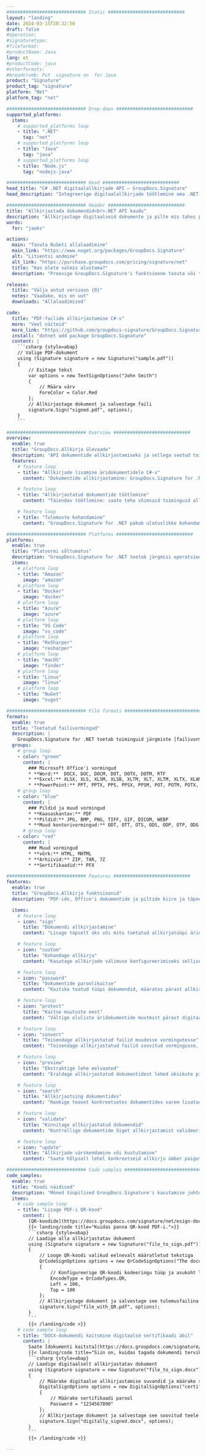 ```yaml
---
############################# Static ############################
layout: "landing"
date: 2024-03-15T20:32:50
draft: false
#operation: 
#signaturetype: 
#fileformat: 
#productName: Java
lang: et
#productCode: java
#otherformats: 
#breadcrumb: Put  signature on  for Java
product: "Signature"
product_tag: "signature"
platform: "Net"
platform_tag: "net"

############################# Drop-down ############################
supported_platforms:
  items:
    # supported_platforms loop
    - title: ".NET"
      tag: "net"
    # supported_platforms loop
    - title: "Java"
      tag: "java"
    # supported_platforms loop
    - title: "Node.js"
      tag: "nodejs-java"

############################# Head ############################
head_title: "C# .NET digitaalallkirjade API – GroupDocs.Signature"
head_description: "Integreerige digitaalallkirjade töötlemine oma .NET-i rakendustesse, kasutades GroupDocs.Signature'i. Kaitske oma failid kiiresti ja tõhusalt allkirjadega."

############################# Header ############################
title: "Allkirjastada dokumendid<br>.NET API kaudu"
description: "Allkirjastage digitaalseid dokumente ja pilte mis tahes platvormil, kasutades meie paindlikke API-sid ja rakendusepõhiseid lahendusi programmeerijatele ja lõppkasutajatele."
words:
  for: "jaoks"

actions:
  main: "Tasuta NuGeti allalaadimine"
  main_link: "https://www.nuget.org/packages/GroupDocs.Signature"
  alt: "Litsentsi andmine"
  alt_link: "https://purchase.groupdocs.com/pricing/signature/net"
  title: "Kas olete valmis alustama?"
  description: "Proovige GroupDocs.Signature'i funktsioone tasuta või taotlege litsentsi"

release:
  title: "Välja antud versioon {0}"
  notes: "Vaadake, mis on uut"
  downloads: "Allalaadimised"

code:
  title: "PDF-failide allkirjastamine C#-s"
  more: "Veel näiteid"
  more_link: "https://github.com/groupdocs-signature/GroupDocs.Signature-for-.NET"
  install: "dotnet add package GroupDocs.Signature"
  content: |
    ```csharp {style=abap}   
    // Valige PDF-dokument
    using (Signature signature = new Signature("sample.pdf"))
    {
        // Esitage tekst
        var options = new TextSignOptions("John Smith")
        {
            // Määra värv
            ForeColor = Color.Red
        };
        // Allkirjastage dokument ja salvestage faili
        signature.Sign("signed.pdf", options);
    }
    ```

############################# Overview ############################
overview:
  enable: true
  title: "GroupDocs.Allkirja ülevaade"
  description: "API dokumentide allkirjastamiseks ja sellega seotud toimingute tegemiseks .NET-i rakendustes"
  features:
    # feature loop
    - title: "Allkirjade lisamine äridokumentidele C#-s"
      content: "Dokumentide allkirjastamine: GroupDocs.Signature for .NET abil saate PDF- ja Office'i dokumentidele lisada erinevat tüüpi allkirju, näiteks teksti, pilte, vöötkoode ja digitaalseid sertifikaate. See API võimaldab teil oma dokumente allkirjastada peaaegu iga andmetüübiga, sealhulgas peidetud metaandmetega."

    # feature loop
    - title: "Allkirjastatud dokumentide töötlemine"
      content: "Täiendav töötlemine: saate teha võimsaid toiminguid allkirjastatud dokumentidega, kasutades GroupDocs.Signature'i. See hõlmab olemasolevate allkirjade otsimist äridokumentides ja nende kontrollimist konkreetsete kriteeriumide alusel. Lisaks saate selle .NET API kaudu hankida dokumenditeavet ja vaadata lehti."

    # feature loop
    - title: "Tulemuste kohandamine"
      content: "GroupDocs.Signature for .NET pakub ulatuslikke kohandamisvõimalusi. Saate täpselt paigutada allkirjad kõikjal dokumendilehel ja kohandada nende välimust, kasutades erinevaid seadeid. Lisaks toetab see API töödeldud dokumentide salvestamist paljudes toetatud vormingutes."

############################# Platforms ############################
platforms:
  enable: true
  title: "Platvormi sõltumatus"
  description: "GroupDocs.Signature for .NET toetab järgmisi operatsioonisüsteeme, raamistikke ja paketihaldureid"
  items:
    # platform loop
    - title: "Amazon"
      image: "amazon"
    # platform loop
    - title: "Docker"
      image: "docker"
    # platform loop
    - title: "Azure"
      image: "azure"
    # platform loop
    - title: "VS Code"
      image: "vs_code"
    # platform loop
    - title: "ReSharper"
      image: "resharper"
    # platform loop
    - title: "macOS"
      image: "finder"
    # platform loop
    - title: "Linux"
      image: "linux"
    # platform loop
    - title: "NuGet"
      image: "nuget"

############################# File formats ############################
formats:
  enable: true
  title: "Toetatud failivormingud"
  description: |
    GroupDocs.Signature for .NET toetab toiminguid järgmiste [failivormingutega](https://docs.groupdocs.com/signature/net/supported-document-formats/).
  groups:
    # group loop
    - color: "green"
      content: |
        ### Microsoft Office'i vormingud
        * **Word:**  DOCX, DOC, DOCM, DOT, DOTX, DOTM, RTF
        * **Excel:** XLSX, XLS, XLSM, XLSB, XLTM, XLT, XLTM, XLTX, XLAM, SXC, SpreadsheetML
        * **PowerPoint:** PPT, PPTX, PPS, PPSX, PPSM, POT, POTM, POTX, PPTM
    # group loop
    - color: "blue"
      content: |
        ### Pildid ja muud vormingud
        * **Kaasaskantav:** PDF
        * **Pildid:** JPG, BMP, PNG, TIFF, GIF, DICOM, WEBP
        * **Muud kontorivormingud:** ODT, OTT, OTS, ODS, ODP, OTP, ODG
      # group loop
    - color: "red"
      content: |
        ### Muud vormingud
        * **võrk:** HTML, MHTML
        * **Arhiivid:** ZIP, TAR, 7Z
        * **Sertifikaadid:** PFX

############################# Features ############################
features:
  enable: true
  title: "GroupDocs.Allkirja funktsioonid"
  description: "PDF-ide, Office'i dokumentide ja piltide kiire ja täpne allkirjastamine"

  items:
    # feature loop
    - icon: "sign"
      title: "Dokumendi allkirjastamine"
      content: "Lisage täpselt üks või mitu toetatud allkirjatüüpi äridokumentide mis tahes määratud kohta."

    # feature loop
    - icon: "custom"
      title: "Kohandage allkirju"
      content: "Kasutage allkirjade välimuse konfigureerimiseks selliseid funktsioone nagu värv, font, ääris, pööramine jne."

    # feature loop
    - icon: "password"
      title: "Dokumentide paroolikaitse"
      content: "Kaitske teatud tüüpi dokumendid, määrates pärast allkirjastamist parooli."

    # feature loop
    - icon: "protect"
      title: "Kaitse muutuste eest"
      content: "Vältige oluliste äridokumentide muutmist pärast digitaalse sertifikaadiga allkirja lisamist."

    # feature loop
    - icon: "convert"
      title: "Teisendage allkirjastatud failid muudesse vormingutesse"
      content: "Teisendage allkirjastatud failid soovitud vormingusse, näiteks salvestage Wordi dokument PDF-vormingus."

    # feature loop
    - icon: "preview"
      title: "Ekstraktige lehe eelvaated"
      content: "Eraldage allkirjastatud dokumentidest lehed üksikute piltidena edaspidiseks töötlemiseks."

    # feature loop
    - icon: "search"
      title: "Allkirjaotsing dokumentides"
      content: "Hankige teavet konkreetsetes dokumentides varem lisatud allkirjade kohta."

    # feature loop
    - icon: "validate"
      title: "Kinnitage allkirjastatud dokumendid"
      content: "Kontrollige dokumentide õiget allkirjastamist valideerimisfunktsioonide abil."

    # feature loop
    - icon: "update"
      title: "Allkirjade värskendamine või kustutamine"
      content: "Saate hõlpsalt lehel konkreetseid allkirju ümber paigutada, nende teksti muuta või kustutada ilma probleemideta."

############################# Code samples ############################
code_samples:
  enable: true
  title: "Koodi näidised"
  description: "Mõned tüüpilised GroupDocs.Signature'i kasutamise juhtumid .NET-i toimingute jaoks"
  items:
    # code sample loop
    - title: "Lisage PDF-i QR-kood"
      content: |
        [QR-koodide](https://docs.groupdocs.com/signature/net/esign-document-with-qr-code-signature/) lisamine PDF-dokumentide konkreetsetele lehtedele võib äriprotsesse täiustada. Allpool on näide QR-koodi lisamisest GroupDocs.Signature abil.
        {{< landing/code title="Kuidas panna QR-kood PDF-i.">}}
        ```csharp {style=abap}
        // Laadige alla allkirjastatav dokument
        using (Signature signature = new Signature("file_to_sign.pdf"))
        {
            // Looge QR-koodi valikud eelnevalt määratletud tekstiga
            QrCodeSignOptions options = new QrCodeSignOptions("The document is approved by John Smith")
            {
                // Konfigureerige QR-koodi kodeeringu tüüp ja asukoht lehel
                EncodeType = QrCodeTypes.QR,
                Left = 100,
                Top = 100
            };
            // Allkirjastage dokument ja salvestage see tulemusfailina
            signature.Sign("file_with_QR.pdf", options);
        }
        ```
        {{< /landing/code >}}
    # code sample loop
    - title: "DOCX-dokumendi kaitsmine digitaalse sertifikaadi abil"
      content: |
        Saate [dokumenti kaitsta](https://docs.groupdocs.com/signature/net/esign-document-with-digital-signature/), kasutades digitaalsete sertifikaatidena salvestatud isiklikke või ettevõtte allkirju. Selliseid kaitstud dokumente ei saa muuta ilma allkirja kehtetuks tunnistamata.
        {{< landing/code title="Siin on, kuidas tagada dokumendi terviklikkus.">}}
        ```csharp {style=abap}   
        // Laadige digitaalselt allkirjastatav dokument
        using (Signature signature = new Signature("file_to_sign.docx"))
        {
            // Määrake digitaalse allkirjastamise suvandid ja määrake sertifikaadi faili tee
            DigitalSignOptions options = new DigitalSignOptions("certificate.pfx")
            {
                // Määrake sertifikaadi parool
                Password = "1234567890"
            };
            // Allkirjastage dokument ja salvestage see soovitud teele
            signature.Sign("digitally_signed.docx", options);
        }
        ```
        {{< /landing/code >}}

---
```


